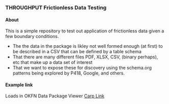 ### THROUGHPUT Frictionless Data Testing

#### About
This is a simple repository to test out application of frictionless data given a few boundary conditions.

* The the data in the package is likley not well formed enough (at first) to be described in a CSV that
can be defined by a table schema
* That there are many different files PDF, XLSX, CSV, (binary perhaps), etc that make up a data set of interest
* That we want to expose these for discovery using the schema.org patterns being explored by P418, Google, and others.


#### Example link

Loads in OKFN Data Package Viewer
[Carp Link](http://data.okfn.org/tools/view?url=https%3A%2F%2Fraw.githubusercontent.com%2Ffils%2FTHROUGHPUTDataPackages%2Fmaster%2FCarpLake%2F#resource-data)